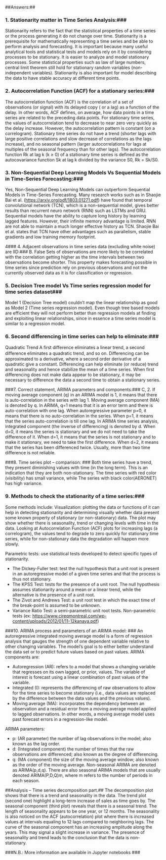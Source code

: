 ##Answers:##### 1. Stationarity matter in Time Series Analysis:###Stationarity refers to the fact that the statistical properties of a time series or the process generating it do not change over time. Stationarity is a prerequisite for mathematically representing a time series and be able to perform analysis and forecasting. It is important because many useful analytical tools and statistical tests and models rely on it by considering processes to be stationary. It is easier to analyze and model stationary processes. Some statistical properties such as law of large numbers, central limit theorem still hold for stationary random variables (non-independent variables). Stationarity is also important for model describing the data to have stable accuracy at different time points.### 2. Autocorrelation Function (ACF) for a stationary series:###The autocorrelation function (ACF) is the correlation of a set of observations (or signal) with its delayed copy ( or a lag) as a function of the delay. In other words, ACF defines, on average, how data points in a time series are related to the preceding data points. For stationary time series, the values of autocorrelation tend to decrease to near zero very quickly as the delay increase. However, the autocorrelation pattern is constant (on a correlogram). Stationary time series do not have a trend (shorter lags with large positive correlations and slow decrease of correlations as the lags increase), and no seasonal pattern (larger autocorrelations for lags at multiples of the seasonal frequency than for other lags). The autocorrelation function Rk at lag k (k ≥ 0) of a stationary time series is defined as the autocovariance function Sk at lag k divided by the variance S0, Rk = Sk/S0. ### 3. Non-Sequential Deep Learning Models Vs Sequential Models in Time-Series Forecasting:###Yes, Non-Sequential Deep Learning Models can outperform Sequential Models in Time-Series Forecasting. Many research works such as in Shaojie Bai et al. (https://arxiv.org/pdf/1803.01271.pdf) have found that temporal convolutional network (TCN), which is a non-sequential model, gives better results than recurrent neuro network (RNN) such as LSTMs and GRU. Sequential models have the ability to capture long history by learning lagged features. However, their infinite memory advantage is limited. RNN are not able to maintain a much longer effective history as TCN. Shaojie Bai et al. states that TCN have other advantages such as parallelism, stable gradients and low training memory footprint.4### 4. Adjacent observations in time series data (excluding white noise) are IID:###B. FalseSets of observations are more likely to be correlated with the correlation getting higher as the time intervals between two observations become shorter. This property makes forecasting possible in time series since prediction rely on previous observations and not the currently observed data as it is for classification or regression.### 5. Decision Tree model Vs Time series regression model for time series dataset###Model 1 (Decision Tree model) couldn’t map the linear relationship as good as Model 2 (Time series regression model).Even though tree based models are efficient they will not perform better than regression models at finding and exploiting linear relationships, since in essence a time series model is similar to a regression model.### 6.	Second differencing in time series can help to eliminate:###Quadratic TrendA ﬁrst diﬀerence eliminates a linear trend, a second diﬀerence eliminates a quadratic trend, and so on. Differencing can be approximated to a derivative, where a second order derivative of a quadratic give a constant. Differencing can help eliminate (or reduce) trend and seasonality and hence stabilize the mean of a time series. When first differencing does not make data appear to be stationary, it may be necessary to difference the data a second time to obtain a stationary series. ###7.	Correct statement, ARIMA parameters and components:###C, 2. If moving average component (q) in an ARIMA model is 1, it means that there is auto-correlation in the series with lag 1.Moving average component (MA) is denoted by q. In ARIMA, q=1 means that it is an error term and there is auto-correlation with one lag.When autoregressive parameter p=0, it means that there is no auto-correlation in the series.  When p=1, it means that the series auto-correlation is till one lag.In ARIMA time series analysis, integrated component (the inverse of differencing) is denoted by d.  When d=0, it means the series is stationary and we do not need to take the difference of it. When d=1, it means that the series is not stationary and to make it stationary, we need to take the first difference.  When d=2, it means that the series has been differenced twice.  Usually, more than two time difference is not reliable.###8.	Time series plot – comparison: ###Both time series have a trend, they present diminishing values with time (in the long term). This is an indication that they are both non-stationary. The time series with red color (visibility) has small variance, while The series with black color(AERONET) has high variance.### 9. Methods to check the stationarity of a time series:###Some methods include:Visualization: plotting the data or functions of it can help in detecting stationarity and determining visually whether data present some known property of stationary (or non-stationary) data. The plot may show whether there is seasonality, trend or changing levels with time in the data.Looking at Autocorrelation Function (ACF) plots for increasing lags (a correlogram), the values tend to degrade to zero quickly for stationary time series, while for non-stationary data the degradation will happen more slowly.Parametric tests: use statistical tests developed to detect specific types of stationarity.- The Dickey-Fuller test: test the null hypothesis that a unit root is present in an autoregressive model of a given time series and that the process is thus not stationary.- The KPSS Test: tests for the presence of a unit root. The null hypothesis assumes stationarity around a mean or a linear trend, while the alternative is the presence of a unit root.- The Zivot and Andrews Test: a unit root test in which the exact time of the break-point is assumed to be unknown.- Variance Ratio Test: a semi-parametric unit root tests.Non-parametric tests (ex: https://www.cireqmontreal.com/wp-content/uploads/2012/01/11-12kanaya.pdf)###10.	ARIMA process and parameters of an ARIMA model: ###An autoregressive integrated moving average model is a form of regression analysis that gauges the strength of one dependent variable relative to other changing variables. The model’s goal is to either better understand the data set or to predict future values based on past values.ARIMA components are:- Autoregression (AR): refers to a model that shows a changing variable that regresses on its own lagged, or prior, values. The variable of interest is forecast using a linear combination of past values of the variable.- Integrated (I): represents the differencing of raw observations to allow for the time series to become stationary (i.e., data values are replaced by the difference between the data values and the previous values).- Moving average (MA): incorporates the dependency between an observation and a residual error from a moving average model applied to lagged observations. In other words, a moving average model uses past forecast errors in a regression-like model.ARIMA parameters:- p: (AR parameter) the number of lag observations in the model; also known as the lag order.- d: (Integrated component) the number of times that the raw observations are differenced; also known as the degree of differencing.- q: (MA component) the size of the moving average window; also known as the order of the moving average.Non-seasonal ARIMA are denoted as ARIMA(p,d,q).There are also seasonal ARIMA models that are usually denoted ARIMA(P,D,Q)m, where m refers to the number of periods in each season.##Analysis – Time series decomposition part.##The decomposition plot shows that there is a trend and seasonality in the data. The trend plot (second one) highlight a long-term increase of sales as time goes by. The seasonal component (third plot) reveals that there is a seasonal trend. The length of seasonality appears to be one year, or 12 months. The seasonality is also noticed on the ACF (autocorrelation) plot where there is increased values at intervals equaling to 12 lags compared to neighboring lags. The curve of the seasonal component has an increasing amplitude along the years. This may signal a slight increase in variance. The presence of seasonality and trend leads to the conclusion that the data is non-stationary.###N.B.: More information are available in Jupyter notebooks ###